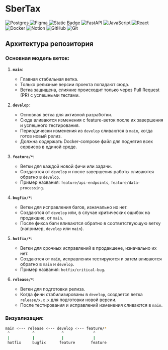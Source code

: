 # SberTax

![Postgres](https://img.shields.io/badge/postgres-%23316192.svg?style=for-the-badge&logo=postgresql&logoColor=white)
![Figma](https://img.shields.io/badge/figma-%23F24E1E.svg?style=for-the-badge&logo=figma&logoColor=white)
![Static Badge](https://img.shields.io/badge/Python-FFD43B?style=for-the-badge&logo=python&logoColor=blue&labelColor=FFD43B)
![FastAPI](https://img.shields.io/badge/FastAPI-005571?style=for-the-badge&logo=fastapi)
![JavaScript](https://img.shields.io/badge/javascript-%23323330.svg?style=for-the-badge&logo=javascript&logoColor=%23F7DF1E)
![React](https://img.shields.io/badge/react-%2320232a.svg?style=for-the-badge&logo=react&logoColor=%2361DAFB)
![Docker](https://img.shields.io/badge/docker-%230db7ed.svg?style=for-the-badge&logo=docker&logoColor=white)
![Notion](https://img.shields.io/badge/Notion-%23000000.svg?style=for-the-badge&logo=notion&logoColor=white)
![GitHub](https://img.shields.io/badge/github-%23121011.svg?style=for-the-badge&logo=github&logoColor=white)
![Git](https://img.shields.io/badge/git-%23F05033.svg?style=for-the-badge&logo=git&logoColor=white)

## Архитектура репозитория

### Основная модель веток:
1. **`main`**:
   - Главная стабильная ветка.
   - Только релизные версии проекта попадают сюда.
   - Ветка защищена, слияние происходит только через Pull Request (PR) с успешными тестами.

2. **`develop`**:
   - Основная ветка для активной разработки.
   - Сюда вливаются изменения с feature-веток после их завершения и успешного тестирования.
   - Периодически изменения из `develop` сливаются в `main`, когда готов новый релиз.
   - Должна содержать Docker-compose файл для поднятия всех сервисов в единой среде.

3. **`feature/*`**:
   - Ветки для каждой новой фичи или задачи.
   - Создаются от `develop` и после завершения работы сливаются обратно в `develop`.
   - Пример названия: `feature/api-endpoints`, `feature/data-processing`.

4. **`bugfix/*`**:
   - Ветки для исправления багов, изначально их нет.
   - Создаются от `develop` или, в случае критических ошибок на продакшне, от `main`.
   - После фикса баги вливаются обратно в соответствующую ветку (например, `develop` или `main`).

5. **`hotfix/*`**:
   - Ветки для срочных исправлений в продакшене, изначально их нет.
   - Создаются от `main`, исправления тестируются и затем вливаются обратно в `main` и `develop`.
   - Пример названия: `hotfix/critical-bug`.

6. **`release/*`**:
   - Ветки для подготовки релиза.
   - Когда фичи стабилизированы в `develop`, создается ветка `release/x.x.x` для подготовки новой версии.
   - После тестирования и исправлений изменения сливаются в `main`.


### Визуализация:
```bash
main <--- release <--- develop <--- feature/*
 ^          ^            ^             ^
 |          |            |             |
 hotfix     bugfix      feature       feature
```
